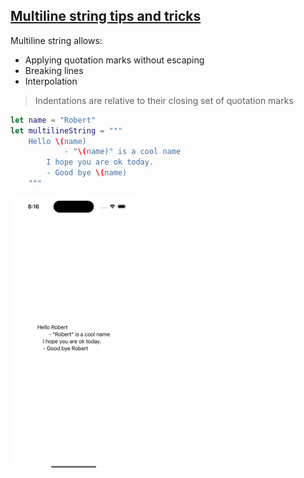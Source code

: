 ## [Multiline string tips and tricks](https://www.swiftbysundell.com/tips/multiline-string-literal-tips-and-tricks/)

Multiline string allows:
- Applying quotation marks without escaping
- Breaking lines
- Interpolation

> Indentations are relative to their closing set of quotation marks

```swift
let name = "Robert"
let multilineString = """
    Hello \(name)
            - "\(name)" is a cool name
        I hope you are ok today.
        - Good bye \(name)
    """
```

<img src="preview.png" width="40%" >
